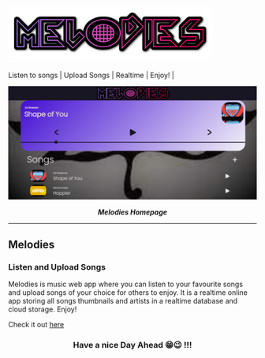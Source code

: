 # [<img src="logo.png">]( https://danieltk26.github.io/Melodies/)</h2>
Listen to songs | Upload Songs | Realtime | Enjoy! |

![alt text](cover.png)
<p align="center">
  <b><i>Melodies Homepage</i></b>


<br />
<hr />


<h2>Melodies</h2>

<h3>Listen and Upload Songs</h3>

Melodies is music web app where you can listen to your favourite songs and upload songs of your choice 
for others to enjoy. It is a realtime online app storing all songs thumbnails and artists in a realtime
database and cloud storage. Enjoy!

Check it out [here]( https://danieltk26.github.io/Melodies/)

 
<h3 align="center">Have a nice Day Ahead 😁😉 !!!</h3>

[gmail]: DanielTk999@gmail.com
[danielchats]: https://danieltk26.github.io/Daniel-Chats/
[roblox]: https://www.roblox.com/users/466671545/profile
[myweb]: https://danieltk26.github.io/Daniel-Thomas/index.html#hero
[grp]: https://https://github.com/Super-Teen-Coders
